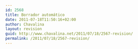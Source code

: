 ```yaml
---
id: 2568
title: Borrador automático
date: 2011-07-18T11:50:16+02:00
author: Chavalina
layout: revision
guid: http://www.chavalina.net/2011/07/18/2567-revision/
permalink: /2011/07/18/2567-revision/
---
```

